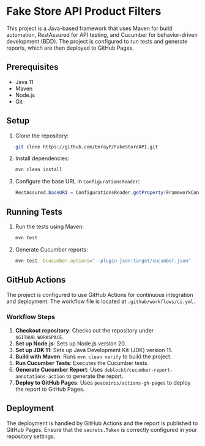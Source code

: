 # Fake Store API Product Filters

This project is a Java-based framework that uses Maven for build automation, RestAssured for API testing, and Cucumber for behavior-driven development (BDD). The project is configured to run tests and generate reports, which are then deployed to GitHub Pages.

## Prerequisites

- Java 11
- Maven
- Node.js
- Git

## Setup

1. Clone the repository:
    ```sh
    git clone https://github.com/EmrayP/FakeStoreAPI.git
    ```

2. Install dependencies:
    ```sh
    mvn clean install
    ```

3. Configure the base URL in `ConfigurationsReader`:
    ```java
    RestAssured.baseURI = ConfigurationsReader.getProperty(FrameworkConstants.BASE_URL);
    ```

## Running Tests

1. Run the tests using Maven:
    ```sh
    mvn test
    ```

2. Generate Cucumber reports:
    ```sh
    mvn test -Dcucumber.options="--plugin json:target/cucumber.json"
    ```

## GitHub Actions

The project is configured to use GitHub Actions for continuous integration and deployment. The workflow file is located at `.github/workflows/ci.yml`.

### Workflow Steps

1. **Checkout repository**: Checks out the repository under `$GITHUB_WORKSPACE`.
2. **Set up Node.js**: Sets up Node.js version 20.
3. **Set up JDK 11**: Sets up Java Development Kit (JDK) version 11.
4. **Build with Maven**: Runs `mvn clean verify` to build the project.
5. **Run Cucumber Tests**: Executes the Cucumber tests.
6. **Generate Cucumber Report**: Uses `deblockt/cucumber-report-annotations-action` to generate the report.
7. **Deploy to GitHub Pages**: Uses `peaceiris/actions-gh-pages` to deploy the report to GitHub Pages.

## Deployment

The deployment is handled by GitHub Actions and the report is published to GitHub Pages. Ensure that the `secrets.Token` is correctly configured in your repository settings.

